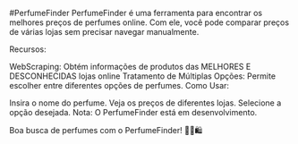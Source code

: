 
#PerfumeFinder
PerfumeFinder é uma ferramenta para encontrar os melhores preços de perfumes online. Com ele, você pode comparar preços de várias lojas sem precisar navegar manualmente.

Recursos:

WebScraping: Obtém informações de produtos das MELHORES E DESCONHECIDAS lojas online
Tratamento de Múltiplas Opções: Permite escolher entre diferentes opções de perfumes.
Como Usar:

Insira o nome do perfume.
Veja os preços de diferentes lojas.
Selecione a opção desejada.
Nota: O PerfumeFinder está em desenvolvimento.

Boa busca de perfumes com o PerfumeFinder! 🌸👃🛍️
